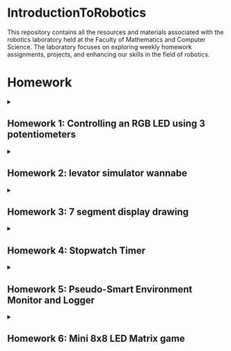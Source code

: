 # IntroductionToRobotics
This repository contains all the resources and materials associated with the robotics laboratory held at the Faculty of Mathematics and Computer Science. The laboratory focuses on exploring weekly homework assignments, projects, and enhancing our skills in the field of robotics.


# Homework
 
<details>
  <summary>
      <h2>Homework 1: Controlling an RGB LED using 3 potentiometers</h2>
  </summary>
  <br>
 
  ### Task:
  #### Use a separate potentiometer for controlling each color of the RGB LED: Red,Green, and Blue. This control must leverage digital electronics. Specifically, you need to read the potentiometer’s value with Arduino and then write a mapped value to the LED pins.
  
  I utilized three potentiometers, allocating one for each color channel, along with three resistors, each with a value of 330 ohms.
 
  ### [Code](https://github.com/Diana5B/IntroductionToRobotics/blob/main/controlling_RBG_with_3_Potentiometers.ino)
  ### [Video](https://youtube.com/shorts/4DI-YE8W-8I?si=Qd2odoNIk8rZXYd7)
  ### ![Led](https://github.com/Diana5B/IntroductionToRobotics/assets/115624763/c4b9e31a-9edc-45ad-b81a-a7d5cc8db585)
  
</details>

 <details>
 <summary>
      <h2>Homework 2: levator simulator wannabe</h2>
  </summary>
  <br>
 
  ### Task:
  #### This project entails creating a 3-floor elevator control system using an Arduino, which integrates LEDs, buttons, and a buzzer. Each of the three LEDs signifies a specific floor, with the LED associated with the current floor illuminated. Furthermore, there's an additional LED representing the elevator's operational state. It flashes when the elevator is in motion and stays steady when it's stationary. The buttons on each floor serve as call buttons. When pressed, the elevator will emulate movement towards the corresponding floor after a brief delay.

  For this project, I employed three red LEDs (connected to pins 10, 11, and 12) to symbolize three different floors (0, 1, and 2), and each LED is accompanied by a 330-ohm resistor. Additionally, there are buttons for each floor, connected to pins 2, 3, and 4, which are used to call the elevator when pressed. Another green LED (linked to pin 13) blinks when the elevator is in motion and is also paired with a 330-ohm resistor. To produce sound effects during the opening or closing of the elevator doors, a buzzer connected to pin 9 is utilized, along with a 100-ohm resistor.

 ### ![schema](https://github.com/Diana5B/IntroductionToRobotics/assets/115624763/f13c6cc4-6900-47b9-b249-0851c884f0bc)

 ### [Code](https://github.com/Diana5B/IntroductionToRobotics/blob/main/levator_simulator_wannabe.io)
 ### [Video](https://youtu.be/ucYN62i3QiE?si=VxGs4HqVFmv4JSM7)
 ### ![t2_R](https://github.com/Diana5B/IntroductionToRobotics/assets/115624763/1fff4266-e7b1-4b4d-a747-9191be724cfa)
### ![tema2_R](https://github.com/Diana5B/IntroductionToRobotics/assets/115624763/41828110-d72b-4577-8aaa-85c9c93fc9f7)
 
</details>

<details>
<summary>
      <h2>Homework 3: 7 segment display drawing</h2>
  </summary>
  <br>
  
### Task:
#### You want to use a joystick to control the position of the active segment and effectively "draw" on a 7-segment display. The segment movement should feel natural, allowing segments to transition only to neighboring positions without passing through any "walls" or off-limits areas. This means that the segments will move smoothly from one position to an adjacent one, making the interaction intuitive and user-friendly.

For this project, I employed a joystick connected to digital pin 2 and analog pins A0 and A1 to manipulate a 7-segment display. Additionally, I integrated eight 220-ohm resistors, assigning one to each LED segment of the 7-segment display.


 ### ![7-seg](https://github.com/Diana5B/IntroductionToRobotics/assets/115624763/e5db910a-e8be-4ded-b855-bac80eb435b1)

 ### [Code](https://github.com/Diana5B/IntroductionToRobotics/blob/main/7-segment.ino)
 ### [Video](https://youtu.be/HcUUxy2D1f8?si=vF2vCRgjEZgWoLeg)
 ### ![7-segment](https://github.com/Diana5B/IntroductionToRobotics/assets/115624763/8c95c285-3510-45fd-8853-f7552d150b63)
</details>


<details>
  <summary>
      <h2>Homework 4: Stopwatch Timer</h2>
  </summary>
  <br>
 
  ### Task:
  #### Utilize a 4-digit 7-segment display along with three buttons to create a stopwatch timer with functionality similar to basic stopwatch features found on most phones. Pressing the Start button initiates the timer. While the timer is counting, pressing the lap button records the current timer value in memory. Following a reset, you can use the flag buttons to cycle through the saved lap times.
  
  For this assignment, I used a 7-segment display along with three buttons (start/stop, reset, and save lap), along with resistors and wires.
Button 1: Start/Pause (Display shows "000.0"). When the Start button is pressed, the timer initiates. In Pause Mode, the lap flag button becomes inactive.
Button 2: Reset (if in pause mode). Reset saved laps (if in lap viewing mode). Pressing the reset button resets the timer to 000.0.
Button 3: Save Lap (if in counting mode), cycle through the last saved laps (up to 4 laps).

 
  ### [Code](https://github.com/Diana5B/IntroductionToRobotics/blob/main/StopWatchTimer.ino)
  ### [Video](https://youtu.be/91JSriiT5e8?si=pvMcWtq4HIFvse0P)
  ### ![stopwatch](https://github.com/Diana5B/IntroductionToRobotics/assets/115624763/f6b71af1-bf70-4f25-92f5-56a82d8dee6c)
  
</details>




<details>
<summary>
      <h2>Homework 5: Pseudo-Smart Environment Monitor and Logger</h2>
  </summary>
  <br>
  
### Task:
#### Design a "Smart Environment Monitor and Logger" with Arduino. This project involves employing a range of sensors to collect environmental data, storing this information in EEPROM, and presenting visual feedback through an RGB LED. Additionally, user interaction is facilitated through a Serial Menu. The primary emphasis of this project lies in the seamless integration of sensor readings, efficient memory management, Serial Communication, and achieving the overarching goal of constructing a user-friendly menu system.

For accomplishing this task, I employed the following components: arduino Uno Board, ultrasonic Sensor (HC-SR04), LDR (Light-Dependent Resistor), also known as Photocell, Photoresistor or Light Sensor, RGB LED, appropriate resistors, breadboard and connecting wires

 ### [Code](https://github.com/Diana5B/IntroductionToRobotics/blob/main/Pseudo-SmartEnvironmentMonitorandLogger.ino)
 ### [Video]()
 ### ![Pseudo-Smart Environment Monitor and Logger](https://github.com/Diana5B/IntroductionToRobotics/assets/115624763/59c2aac1-5e07-4211-b73b-c60524d141e5)
</details>




<details>
<summary>
      <h2>Homework 6: Mini 8x8 LED Matrix game</h2>
  </summary>
  <br>
  
### Task:
#### Create a compact game within an 8x8 matrix featuring a minimum of three distinct elements: a player that blinks at a slow rate, bombs/bullets with a fast blink and walls that remain static(without any blinking).

A dot, controlled by a joystick, navigates the screen and consumes another randomly appearing blinking dot(the "food"). When the player moves over the "food," it vanishes, increasing the score by 1, and reappears elsewhere. If the food is inside walls, the player can launch bombs at the walls, detonating them to gain access to the food.
For accomplishing this task, I employed the following components: Arduino Uno Board, Joystick, 8x8 LED Matrix, MAX7219, Ceramic Capacitor(104pF), Electrolytic Capacitor(10μF), 100kΩ resistor and wires as needed.

### ![BS](https://github.com/Diana5B/IntroductionToRobotics/assets/115624763/0efe9677-4932-49a5-9b94-b611bfe57a75)
### ![PinConf](https://github.com/Diana5B/IntroductionToRobotics/assets/115624763/9514c2d8-aec0-43e7-baa0-3ec08dcb9c73)
### ![Tabel](https://github.com/Diana5B/IntroductionToRobotics/assets/115624763/d71e09c4-5bd9-408b-8a6e-f8957d23e369)


 ### [Code](https://github.com/Diana5B/IntroductionToRobotics/blob/main/Mini8x8LED_MatrixGame.ino)
 ### [Video](https://youtube.com/shorts/P6rzC0VJxBo?si=krifKGd0qe0iPOEn)

 ### ![Joc1](https://github.com/Diana5B/IntroductionToRobotics/assets/115624763/536278da-f6c0-4799-ac5a-617a16a7ebff)
### ![Joc2](https://github.com/Diana5B/IntroductionToRobotics/assets/115624763/b0aea1cf-4341-41ab-965c-ef74162a7e19)
 
</details>
